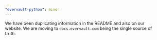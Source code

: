 ```yaml
---
"evervault-python": minor
---
```


We have been duplicating information in the README and also on our website. We are moving to `docs.evervault.com` being the single source of truth.